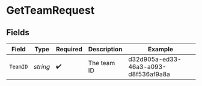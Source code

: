 # GetTeamRequest


## Fields

| Field                                | Type                                 | Required                             | Description                          | Example                              |
| ------------------------------------ | ------------------------------------ | ------------------------------------ | ------------------------------------ | ------------------------------------ |
| `TeamID`                             | *string*                             | :heavy_check_mark:                   | The team ID                          | d32d905a-ed33-46a3-a093-d8f536af9a8a |